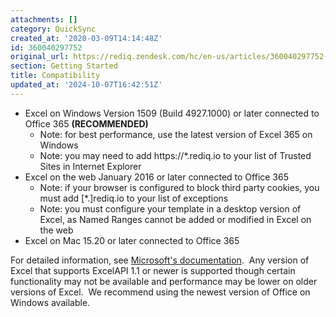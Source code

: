 ```yaml
---
attachments: []
category: QuickSync
created_at: '2020-03-09T14:14:48Z'
id: 360040297752
original_url: https://rediq.zendesk.com/hc/en-us/articles/360040297752-Compatibility
section: Getting Started
title: Compatibility
updated_at: '2024-10-07T16:42:51Z'
---
```


* Excel on Windows Version 1509 (Build 4927.1000) or later connected to Office 365 **(RECOMMENDED)**
  + Note: for best performance, use the latest version of Excel 365 on Windows
  + Note: you may need to add https://\*.rediq.io to your list of Trusted Sites in Internet Explorer
* Excel on the web January 2016 or later connected to Office 365
  + Note: if your browser is configured to block third party cookies, you must add [\*.]rediq.io to your list of exceptions
  + Note: you must configure your template in a desktop version of Excel, as Named Ranges cannot be added or modified in Excel on the web
* Excel on Mac 15.20 or later connected to Office 365

For detailed information, see [Microsoft's documentation](https://docs.microsoft.com/en-us/office/dev/add-ins/reference/requirement-sets/excel-api-requirement-sets).  Any version of Excel that supports ExcelAPI 1.1 or newer is supported though certain functionality may not be available and performance may be lower on older versions of Excel.  We recommend using the newest version of Office on Windows available.
